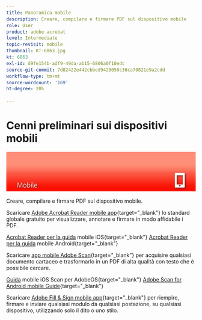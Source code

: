 ```yaml
---
title: Panoramica mobile
description: Creare, compilare e firmare PDF sul dispositivo mobile
role: User
product: adobe acrobat
level: Intermediate
topic-revisit: mobile
thumbnail: KT-6863.jpg
kt: 6863
exl-id: d9fe154b-adf9-49da-ab15-6806a0f10edc
source-git-commit: 7d82422e442cbbed9420050c30ca70821e9a2cdd
workflow-type: tm+mt
source-wordcount: '169'
ht-degree: 20%

---
```


# Cenni preliminari sui dispositivi mobili

![Immagine di Acrobat Mobile](../assets/Hero-Mobile.png)

Creare, compilare e firmare PDF sul dispositivo mobile.

Scaricare [Adobe Acrobat Reader mobile app](https://acrobat.adobe.com/it/it/mobile/acrobat-reader.html){target=&quot;_blank&quot;} lo standard globale gratuito per visualizzare, annotare e firmare in modo affidabile i PDF.

[Acrobat Reader per la guida](https://www.adobe.com/go/v_acrobatios_it) mobile iOS{target=&quot;_blank&quot;} 
[Acrobat Reader per la guida](https://www.adobe.com/go/v_acrobatandroid_it) mobile Android{target=&quot;_blank&quot;}

Scaricare [app mobile Adobe Scan](https://acrobat.adobe.com/us/en/mobile/scanner-app.html){target=&quot;_blank&quot;} per acquisire qualsiasi documento cartaceo e trasformarlo in un PDF di alta qualità con testo che è possibile cercare.

[Guida](https://www.adobe.com/go/adobescanios_it) mobile iOS Scan per AdobeOS{target=&quot;_blank&quot;} 
[Adobe Scan for Android mobile Guide](https://www.adobe.com/go/adobescanandroid_it){target=&quot;_blank&quot;}

Scaricare [Adobe Fill &amp; Sign mobile app](https://acrobat.adobe.com/it/it/mobile/fill-sign-pdfs.html){target=&quot;_blank&quot;} per riempire, firmare e inviare qualsiasi modulo da qualsiasi postazione, su qualsiasi dispositivo, utilizzando solo il dito o uno stilo.
